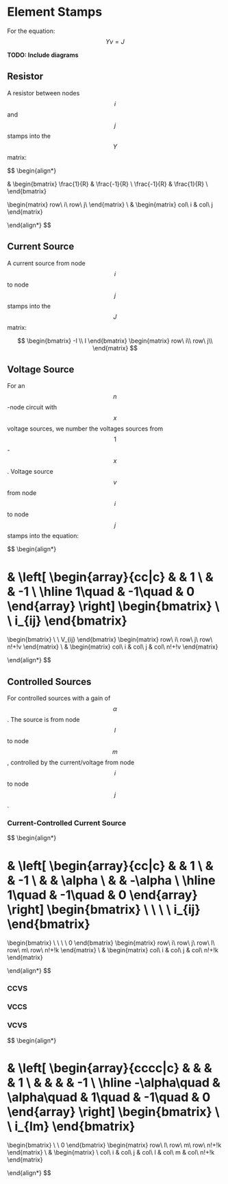 # Element Stamps

For the equation:
$$
Yv=J
$$

**TODO: Include diagrams**

## Resistor

A resistor between nodes $$i$$ and $$j$$ stamps into the $$Y$$ matrix:

$$
\begin{align*}

&
\begin{bmatrix}
\frac{1}{R} & \frac{-1}{R} \\
\frac{-1}{R} & \frac{1}{R} \\
\end{bmatrix}

\begin{matrix}
row\ i\\
row\ j\\
\end{matrix}
\\
&
\begin{matrix}
col\ i & col\ j
\end{matrix}

\end{align*}
$$

## Current Source

A current source from node $$i$$ to node $$j$$ stamps into the $$J$$ matrix:

$$
\begin{bmatrix}
-I \\
I
\end{bmatrix}
\begin{matrix}
row\ i\\
row\ j\\
\end{matrix}
$$

## Voltage Source

For an $$n$$-node circuit with $$x$$ voltage sources, we number the voltages sources from $$1$$-$$x$$. Voltage source $$v$$ from node $$i$$ to node $$j$$ stamps into the equation:

$$
\begin{align*}

&
\left[
\begin{array}{cc|c}
 &  & 1 \\
 &  & -1 \\
\hline
1\quad & -1\quad & 0
\end{array}
\right]
\begin{bmatrix}
 \\
 \\
i_{ij}
\end{bmatrix}
=
\begin{bmatrix}
 \\
 \\
V_{ij}
\end{bmatrix}
\begin{matrix}
row\ i\\
row\ j\\
row\ n\!+\!v
\end{matrix}
\\
&
\begin{matrix}
col\ i & col\ j & col\ n\!+\!v
\end{matrix}

\end{align*}
$$

## Controlled Sources

For controlled sources with a gain of $$\alpha$$. The source is from node $$l$$ to node $$m$$, controlled by the current/voltage from node $$i$$ to node $$j$$.

### Current-Controlled Current Source

$$
\begin{align*}

&
\left[
\begin{array}{cc|c}
 &  & 1 \\
 &  & -1 \\
 &  & \alpha \\
 &  & -\alpha \\
\hline
1\quad & -1\quad & 0
\end{array}
\right]
\begin{bmatrix}
 \\
 \\
 \\
 \\
i_{ij}
\end{bmatrix}
=
\begin{bmatrix}
 \\
 \\
 \\
 \\
0
\end{bmatrix}
\begin{matrix}
row\ i\\
row\ j\\
row\ l\\
row\ m\\
row\ n\!+\!k
\end{matrix}
\\
&
\begin{matrix}
col\ i & col\ j & col\ n\!+\!k
\end{matrix}

\end{align*}
$$

### CCVS



### VCCS

### VCVS

$$
\begin{align*}

&
\left[
\begin{array}{cccc|c}
 & & & & 1 \\
 & & & & -1 \\
\hline
-\alpha\quad & \alpha\quad & 1\quad & -1\quad & 0
\end{array}
\right]
\begin{bmatrix}
 \\
 \\
i_{lm}
\end{bmatrix}
=
\begin{bmatrix}
 \\
 \\
0
\end{bmatrix}
\begin{matrix}
row\ l\\
row\ m\\
row\ n\!+\!k
\end{matrix}
\\
&
\begin{matrix}
\ col\ i & col\ j & col\ l & col\ m & col\ n\!+\!k
\end{matrix}

\end{align*}
$$



